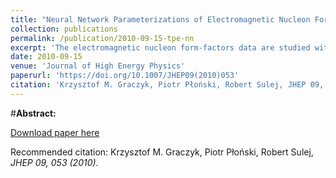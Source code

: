 ```yaml
---
title: "Neural Network Parameterizations of Electromagnetic Nucleon Form Factors"
collection: publications
permalink: /publication/2010-09-15-tpe-nn
excerpt: 'The electromagnetic nucleon form-factors data are studied with artificial feed forward neural networks. As a result the unbiased model-independent form-factor parametrizations are evaluated together with uncertainties. The Bayesian approach for the neural networks is adapted for chi2 error-like function and applied to the data analysis. The sequence of the feed forward neural networks with one hidden layer of units is considered. The given neural network represents a particular form-factor parametrization. The so-called evidence (the measure of how much the data favor given statistical model) is computed with the Bayesian framework and it is used to determine the best form factor parametrization.'
date: 2010-09-15
venue: 'Journal of High Energy Physics'
paperurl: 'https://doi.org/10.1007/JHEP09(2010)053'
citation: 'Krzysztof M. Graczyk, Piotr Płoński, Robert Sulej, JHEP 09, 053 (2010)'
---
```

#__Abstract:__ 

[Download paper here](https://link.springer.com/content/pdf/10.1007/JHEP09(2010)053.pdf)

Recommended citation: Krzysztof M. Graczyk, Piotr Płoński, Robert Sulej, <i>JHEP 09, 053 (2010)</i>.
